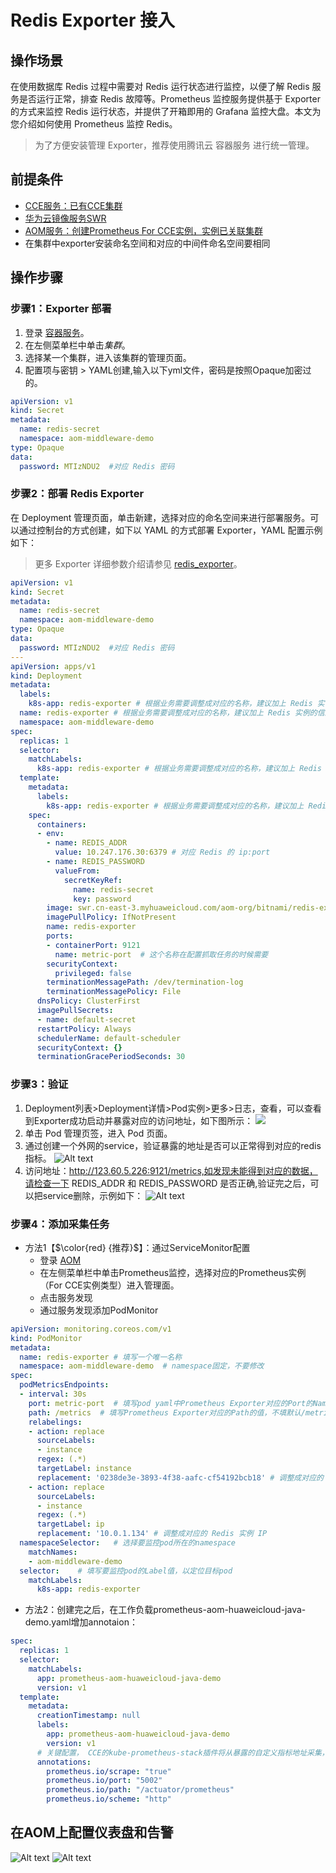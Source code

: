 # Redis Exporter 接入

## 操作场景

在使用数据库 Redis 过程中需要对 Redis 运行状态进行监控，以便了解 Redis 服务是否运行正常，排查 Redis 故障等。Prometheus 监控服务提供基于 Exporter 的方式来监控 Redis 运行状态，并提供了开箱即用的 Grafana 监控大盘。本文为您介绍如何使用 Prometheus 监控 Redis。

> 为了方便安装管理 Exporter，推荐使用腾讯云 容器服务 进行统一管理。

## 前提条件

- [CCE服务：已有CCE集群](https://console.huaweicloud.com/cce2.0)
- [华为云镜像服务SWR](https://console.huaweicloud.com/swr)
- [AOM服务：创建Prometheus For CCE实例，实例已关联集群](https://console.huaweicloud.com/aom2)
- 在集群中exporter安装命名空间和对应的中间件命名空间要相同

## 操作步骤

### 步骤1：Exporter 部署

1. 登录 [容器服务](https://console.huaweicloud.com/cce2.0)。
2. 在左侧菜单栏中单击*集群*。
3. 选择某一个集群，进入该集群的管理页面。
4. 配置项与密钥 > YAML创建,输入以下yml文件，密码是按照Opaque加密过的。

```yml
apiVersion: v1
kind: Secret
metadata:
  name: redis-secret
  namespace: aom-middleware-demo
type: Opaque
data:
  password: MTIzNDU2  #对应 Redis 密码
```

### 步骤2：部署 Redis Exporter

在 Deployment 管理页面，单击新建，选择对应的命名空间来进行部署服务。可以通过控制台的方式创建，如下以 YAML 的方式部署 Exporter，YAML 配置示例如下：

> 更多 Exporter 详细参数介绍请参见 [redis_exporter](https://github.com/oliver006/redis_exporter)。

```yaml
apiVersion: v1
kind: Secret
metadata:
  name: redis-secret
  namespace: aom-middleware-demo
type: Opaque
data:
  password: MTIzNDU2  #对应 Redis 密码
---
apiVersion: apps/v1
kind: Deployment
metadata:
  labels:
    k8s-app: redis-exporter # 根据业务需要调整成对应的名称，建议加上 Redis 实例的信息
  name: redis-exporter # 根据业务需要调整成对应的名称，建议加上 Redis 实例的信息
  namespace: aom-middleware-demo
spec:
  replicas: 1
  selector:
    matchLabels:
      k8s-app: redis-exporter # 根据业务需要调整成对应的名称，建议加上 Redis 实例的信息
  template:
    metadata:
      labels:
        k8s-app: redis-exporter # 根据业务需要调整成对应的名称，建议加上 Redis 实例的信息
    spec:
      containers:
      - env:
        - name: REDIS_ADDR
          value: 10.247.176.30:6379 # 对应 Redis 的 ip:port
        - name: REDIS_PASSWORD
          valueFrom:
            secretKeyRef:
              name: redis-secret
              key: password
        image: swr.cn-east-3.myhuaweicloud.com/aom-org/bitnami/redis-exporter:latest
        imagePullPolicy: IfNotPresent
        name: redis-exporter
        ports:
        - containerPort: 9121
          name: metric-port  # 这个名称在配置抓取任务的时候需要
        securityContext:
          privileged: false
        terminationMessagePath: /dev/termination-log
        terminationMessagePolicy: File
      dnsPolicy: ClusterFirst
      imagePullSecrets:
      - name: default-secret
      restartPolicy: Always
      schedulerName: default-scheduler
      securityContext: {}
      terminationGracePeriodSeconds: 30
```

### 步骤3：验证

1. Deployment列表>Deployment详情>Pod实例>更多>日志，查看，可以查看到Exporter成功启动并暴露对应的访问地址，如下图所示：
![](images/image1.png)
2. 单击 Pod 管理页签，进入 Pod 页面。
3. 通过创建一个外网的service，验证暴露的地址是否可以正常得到对应的redis指标。
![Alt text](images/image2.png)
4. 访问地址：http://123.60.5.226:9121/metrics,如发现未能得到对应的数据，请检查一下 REDIS_ADDR 和 REDIS_PASSWORD 是否正确,验证完之后，可以把service删除，示例如下：
![Alt text](images/image3.png)

### 步骤4：添加采集任务

- 方法1【$\color{red} {推荐}$】：通过ServiceMonitor配置
  - 登录 [AOM](https://console.huaweicloud.com/aom2)
  - 在左侧菜单栏中单击Prometheus监控，选择对应的Prometheus实例（For CCE实例类型）进入管理面。
  - 点击服务发现
  - 通过服务发现添加PodMonitor

```yml
apiVersion: monitoring.coreos.com/v1
kind: PodMonitor
metadata:
  name: redis-exporter # 填写一个唯一名称
  namespace: aom-middleware-demo  # namespace固定，不要修改
spec:
  podMetricsEndpoints:
  - interval: 30s
    port: metric-port  # 填写pod yaml中Prometheus Exporter对应的Port的Name
    path: /metrics  # 填写Prometheus Exporter对应的Path的值，不填默认/metrics
    relabelings:
    - action: replace
      sourceLabels:
      - instance
      regex: (.*)
      targetLabel: instance
      replacement: '0238de3e-3893-4f38-aafc-cf54192bcb18' # 调整成对应的 Redis 实例 ID
    - action: replace
      sourceLabels:
      - instance
      regex: (.*)
      targetLabel: ip
      replacement: '10.0.1.134' # 调整成对应的 Redis 实例 IP
  namespaceSelector:   # 选择要监控pod所在的namespace
    matchNames:
    - aom-middleware-demo
  selector:    # 填写要监控pod的Label值，以定位目标pod
    matchLabels:
      k8s-app: redis-exporter
```

- 方法2：创建完之后，在工作负载prometheus-aom-huaweicloud-java-demo.yaml增加annotaion：

```yml
spec:
  replicas: 1
  selector:
    matchLabels:
      app: prometheus-aom-huaweicloud-java-demo
      version: v1
  template:
    metadata:
      creationTimestamp: null
      labels:
        app: prometheus-aom-huaweicloud-java-demo
        version: v1
      # 关键配置， CCE的kube-prometheus-stack插件将从暴露的自定义指标地址采集，并上报到AOM
      annotations:
        prometheus.io/scrape: "true"
        prometheus.io/port: "5002"
        prometheus.io/path: "/actuator/prometheus"
        prometheus.io/scheme: "http"
```


## 在AOM上配置仪表盘和告警

![Alt text](images/image4.png)
![Alt text](images/image5.png)
